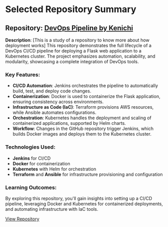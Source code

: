 # Selected Repository Summary

## Repository: [DevOps Pipeline by Kenichi](https://github.com/kenichi-07/devops-pipeline)

**Description**: 
[This is a study of a repository to know more about how deployment works]
This repository demonstrates the full lifecycle of a DevOps CI/CD pipeline for deploying a Flask web application to a Kubernetes cluster. The project emphasizes automation, scalability, and modularity, showcasing a complete integration of DevOps tools.

### Key Features:
- **CI/CD Automation**: Jenkins orchestrates the pipeline to automatically build, test, and deploy code changes.
- **Containerization**: Docker is used to containerize the Flask application, ensuring consistency across environments.
- **Infrastructure as Code (IaC)**: Terraform provisions AWS resources, while Ansible automates configurations.
- **Orchestration**: Kubernetes handles the deployment and scaling of containerized applications, supported by Helm charts.
- **Workflow**: Changes in the GitHub repository trigger Jenkins, which builds Docker images and deploys them to the Kubernetes cluster.

### **Technologies Used**:
- **Jenkins** for CI/CD  
- **Docker** for containerization  
- **Kubernetes** with Helm for orchestration  
- **Terraform** and **Ansible** for infrastructure provisioning and configuration  

### **Learning Outcomes**:
By exploring this repository, you'll gain insights into setting up a CI/CD pipeline, leveraging Docker and Kubernetes for containerized deployments, and automating infrastructure with IaC tools.

[View Repository](https://github.com/kenichi-07/devops-pipeline)

